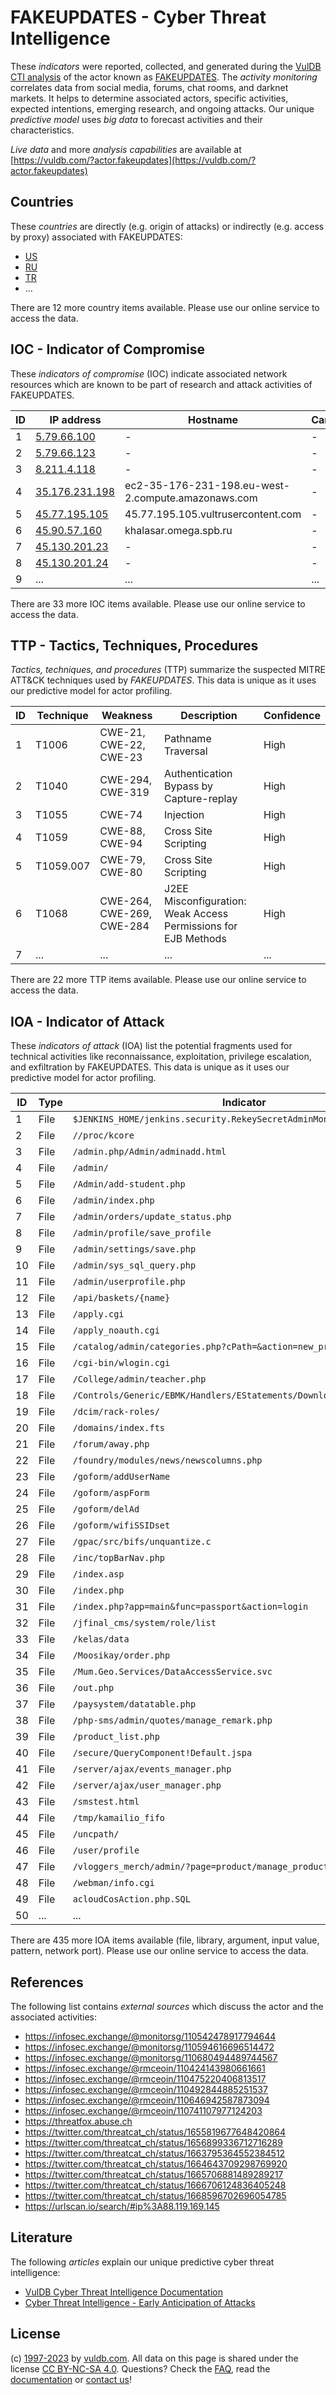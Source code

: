 # FAKEUPDATES - Cyber Threat Intelligence

These _indicators_ were reported, collected, and generated during the [VulDB CTI analysis](https://vuldb.com/?kb.cti) of the actor known as [FAKEUPDATES](https://vuldb.com/?actor.fakeupdates). The _activity monitoring_ correlates data from social media, forums, chat rooms, and darknet markets. It helps to determine associated actors, specific activities, expected intentions, emerging research, and ongoing attacks. Our unique _predictive model_ uses _big data_ to forecast activities and their characteristics.

_Live data_ and more _analysis capabilities_ are available at [https://vuldb.com/?actor.fakeupdates](https://vuldb.com/?actor.fakeupdates)

## Countries

These _countries_ are directly (e.g. origin of attacks) or indirectly (e.g. access by proxy) associated with FAKEUPDATES:

* [US](https://vuldb.com/?country.us)
* [RU](https://vuldb.com/?country.ru)
* [TR](https://vuldb.com/?country.tr)
* ...

There are 12 more country items available. Please use our online service to access the data.

## IOC - Indicator of Compromise

These _indicators of compromise_ (IOC) indicate associated network resources which are known to be part of research and attack activities of FAKEUPDATES.

ID | IP address | Hostname | Campaign | Confidence
-- | ---------- | -------- | -------- | ----------
1 | [5.79.66.100](https://vuldb.com/?ip.5.79.66.100) | - | - | High
2 | [5.79.66.123](https://vuldb.com/?ip.5.79.66.123) | - | - | High
3 | [8.211.4.118](https://vuldb.com/?ip.8.211.4.118) | - | - | High
4 | [35.176.231.198](https://vuldb.com/?ip.35.176.231.198) | ec2-35-176-231-198.eu-west-2.compute.amazonaws.com | - | Medium
5 | [45.77.195.105](https://vuldb.com/?ip.45.77.195.105) | 45.77.195.105.vultrusercontent.com | - | High
6 | [45.90.57.160](https://vuldb.com/?ip.45.90.57.160) | khalasar.omega.spb.ru | - | High
7 | [45.130.201.23](https://vuldb.com/?ip.45.130.201.23) | - | - | High
8 | [45.130.201.24](https://vuldb.com/?ip.45.130.201.24) | - | - | High
9 | ... | ... | ... | ...

There are 33 more IOC items available. Please use our online service to access the data.

## TTP - Tactics, Techniques, Procedures

_Tactics, techniques, and procedures_ (TTP) summarize the suspected MITRE ATT&CK techniques used by _FAKEUPDATES_. This data is unique as it uses our predictive model for actor profiling.

ID | Technique | Weakness | Description | Confidence
-- | --------- | -------- | ----------- | ----------
1 | T1006 | CWE-21, CWE-22, CWE-23 | Pathname Traversal | High
2 | T1040 | CWE-294, CWE-319 | Authentication Bypass by Capture-replay | High
3 | T1055 | CWE-74 | Injection | High
4 | T1059 | CWE-88, CWE-94 | Cross Site Scripting | High
5 | T1059.007 | CWE-79, CWE-80 | Cross Site Scripting | High
6 | T1068 | CWE-264, CWE-269, CWE-284 | J2EE Misconfiguration: Weak Access Permissions for EJB Methods | High
7 | ... | ... | ... | ...

There are 22 more TTP items available. Please use our online service to access the data.

## IOA - Indicator of Attack

These _indicators of attack_ (IOA) list the potential fragments used for technical activities like reconnaissance, exploitation, privilege escalation, and exfiltration by FAKEUPDATES. This data is unique as it uses our predictive model for actor profiling.

ID | Type | Indicator | Confidence
-- | ---- | --------- | ----------
1 | File | `$JENKINS_HOME/jenkins.security.RekeySecretAdminMonitor/backups` | High
2 | File | `//proc/kcore` | Medium
3 | File | `/admin.php/Admin/adminadd.html` | High
4 | File | `/admin/` | Low
5 | File | `/Admin/add-student.php` | High
6 | File | `/admin/index.php` | High
7 | File | `/admin/orders/update_status.php` | High
8 | File | `/admin/profile/save_profile` | High
9 | File | `/admin/settings/save.php` | High
10 | File | `/admin/sys_sql_query.php` | High
11 | File | `/admin/userprofile.php` | High
12 | File | `/api/baskets/{name}` | High
13 | File | `/apply.cgi` | Medium
14 | File | `/apply_noauth.cgi` | High
15 | File | `/catalog/admin/categories.php?cPath=&action=new_product` | High
16 | File | `/cgi-bin/wlogin.cgi` | High
17 | File | `/College/admin/teacher.php` | High
18 | File | `/Controls/Generic/EBMK/Handlers/EStatements/DownloadEStatement.ashx` | High
19 | File | `/dcim/rack-roles/` | High
20 | File | `/domains/index.fts` | High
21 | File | `/forum/away.php` | High
22 | File | `/foundry/modules/news/newscolumns.php` | High
23 | File | `/goform/addUserName` | High
24 | File | `/goform/aspForm` | High
25 | File | `/goform/delAd` | High
26 | File | `/goform/wifiSSIDset` | High
27 | File | `/gpac/src/bifs/unquantize.c` | High
28 | File | `/inc/topBarNav.php` | High
29 | File | `/index.asp` | Medium
30 | File | `/index.php` | Medium
31 | File | `/index.php?app=main&func=passport&action=login` | High
32 | File | `/jfinal_cms/system/role/list` | High
33 | File | `/kelas/data` | Medium
34 | File | `/Moosikay/order.php` | High
35 | File | `/Mum.Geo.Services/DataAccessService.svc` | High
36 | File | `/out.php` | Medium
37 | File | `/paysystem/datatable.php` | High
38 | File | `/php-sms/admin/quotes/manage_remark.php` | High
39 | File | `/product_list.php` | High
40 | File | `/secure/QueryComponent!Default.jspa` | High
41 | File | `/server/ajax/events_manager.php` | High
42 | File | `/server/ajax/user_manager.php` | High
43 | File | `/smstest.html` | High
44 | File | `/tmp/kamailio_fifo` | High
45 | File | `/uncpath/` | Medium
46 | File | `/user/profile` | High
47 | File | `/vloggers_merch/admin/?page=product/manage_product` | High
48 | File | `/webman/info.cgi` | High
49 | File | `acloudCosAction.php.SQL` | High
50 | ... | ... | ...

There are 435 more IOA items available (file, library, argument, input value, pattern, network port). Please use our online service to access the data.

## References

The following list contains _external sources_ which discuss the actor and the associated activities:

* https://infosec.exchange/@monitorsg/110542478917794644
* https://infosec.exchange/@monitorsg/110594616696514472
* https://infosec.exchange/@monitorsg/110680494489744567
* https://infosec.exchange/@rmceoin/110424143980661661
* https://infosec.exchange/@rmceoin/110475220406813517
* https://infosec.exchange/@rmceoin/110492844885251537
* https://infosec.exchange/@rmceoin/110646942587873094
* https://infosec.exchange/@rmceoin/110741107977124203
* https://threatfox.abuse.ch
* https://twitter.com/threatcat_ch/status/1655819677648420864
* https://twitter.com/threatcat_ch/status/1656899336712716289
* https://twitter.com/threatcat_ch/status/1663795364552384512
* https://twitter.com/threatcat_ch/status/1664643709298769920
* https://twitter.com/threatcat_ch/status/1665706881489289217
* https://twitter.com/threatcat_ch/status/1666706124836405248
* https://twitter.com/threatcat_ch/status/1668596702696054785
* https://urlscan.io/search/#ip%3A88.119.169.145

## Literature

The following _articles_ explain our unique predictive cyber threat intelligence:

* [VulDB Cyber Threat Intelligence Documentation](https://vuldb.com/?kb.cti)
* [Cyber Threat Intelligence - Early Anticipation of Attacks](https://www.scip.ch/en/?labs.20201022)

## License

(c) [1997-2023](https://vuldb.com/?kb.changelog) by [vuldb.com](https://vuldb.com/?kb.about). All data on this page is shared under the license [CC BY-NC-SA 4.0](https://creativecommons.org/licenses/by-nc-sa/4.0/). Questions? Check the [FAQ](https://vuldb.com/?kb.faq), read the [documentation](https://vuldb.com/?kb) or [contact us](https://vuldb.com/?contact)!
